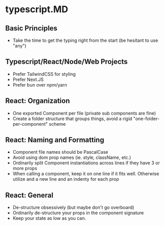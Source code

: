 # typescript.MD

## Basic Principles

* Take the time to get the typing right from the start (be hesitant to use "any")

## Typescript/React/Node/Web Projects

* Prefer TailwindCSS for styling
* Prefer Next.JS
* Prefer bun over npm/yarn

## React: Organization

* One exported Component per file (private sub components are fine)
* Create a folder structure that groups things, avoid a rigid "one-folder-per-component" scheme

## React: Naming and Formatting

* Component file names should be PascalCase
* Avoid using dom prop names (ie. style, className, etc.)
* Ordinarily split Component instantiations across lines if they have 3 or more props
* When calling a component, keep it on one line if it fits well. Otherwise utilize and a new line and an indenty for each prop

## React: General

* De-structure obsessively (but maybe don't go overboard)
* Ordinarily de-structure your props in the component signature
* Keep your state as low as you can.